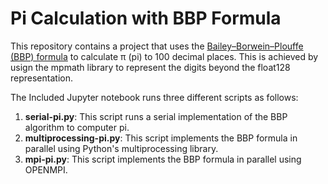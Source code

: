 # Pi Calculation with BBP Formula

This repository contains a project that uses the [Bailey–Borwein–Plouffe (BBP) formula](https://en.wikipedia.org/wiki/Bailey%E2%80%93Borwein%E2%80%93Plouffe_formula) to calculate π (pi) to 100 decimal places. This is achieved by usign the mpmath library to represent the digits beyond the float128 representation. 

The Included Jupyter notebook runs three different scripts as follows:

1. **serial-pi.py**: This script runs a serial implementation of the BBP algorithm to computer pi.
2.  **multiprocessing-pi.py**: This script implements the BBP formula in parallel using Python's multiprocessing library.
3.  **mpi-pi.py**: This script implements the BBP formula in parallel using OPENMPI. 

